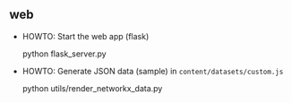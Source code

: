 web
---




* HOWTO: Start the web app (flask)


    python flask_server.py



* HOWTO: Generate JSON data (sample) in `content/datasets/custom.js`


    python utils/render_networkx_data.py



